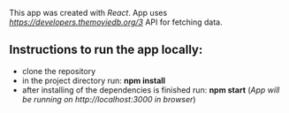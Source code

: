 This app was created with _React_. App uses _https://developers.themoviedb.org/3_ API for fetching data.

## Instructions to run the app locally:

- clone the repository
- in the project directory run: **npm install**
- after installing of the dependencies is finished run: **npm start** (_App will be running on http://localhost:3000 in browser_)
